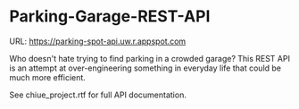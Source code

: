 # Parking-Garage-REST-API

URL: https://parking-spot-api.uw.r.appspot.com

Who doesn't hate trying to find parking in a crowded garage? 
This REST API is an attempt at over-engineering something in everyday life that could be much more efficient. 

See chiue_project.rtf for full API documentation.
